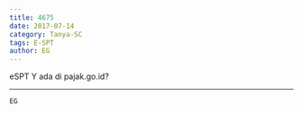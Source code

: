 ```yaml
---
title: 4675
date: 2017-07-14
category: Tanya-SC
tags: E-SPT
author: EG
---
```


eSPT Y ada di pajak.go.id?

---



`EG`
